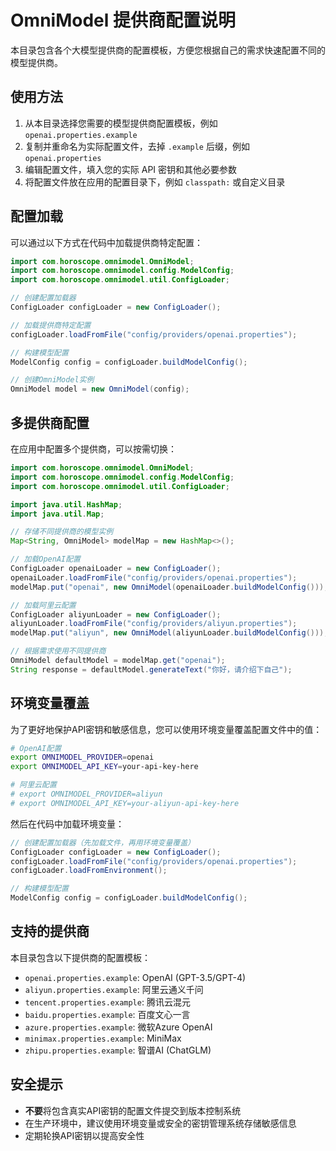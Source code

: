 # OmniModel 提供商配置说明

本目录包含各个大模型提供商的配置模板，方便您根据自己的需求快速配置不同的模型提供商。

## 使用方法

1. 从本目录选择您需要的模型提供商配置模板，例如 `openai.properties.example`
2. 复制并重命名为实际配置文件，去掉 `.example` 后缀，例如 `openai.properties`
3. 编辑配置文件，填入您的实际 API 密钥和其他必要参数
4. 将配置文件放在应用的配置目录下，例如 `classpath:` 或自定义目录

## 配置加载

可以通过以下方式在代码中加载提供商特定配置：

```java
import com.horoscope.omnimodel.OmniModel;
import com.horoscope.omnimodel.config.ModelConfig;
import com.horoscope.omnimodel.util.ConfigLoader;

// 创建配置加载器
ConfigLoader configLoader = new ConfigLoader();

// 加载提供商特定配置
configLoader.loadFromFile("config/providers/openai.properties");

// 构建模型配置
ModelConfig config = configLoader.buildModelConfig();

// 创建OmniModel实例
OmniModel model = new OmniModel(config);
```

## 多提供商配置

在应用中配置多个提供商，可以按需切换：

```java
import com.horoscope.omnimodel.OmniModel;
import com.horoscope.omnimodel.config.ModelConfig;
import com.horoscope.omnimodel.util.ConfigLoader;

import java.util.HashMap;
import java.util.Map;

// 存储不同提供商的模型实例
Map<String, OmniModel> modelMap = new HashMap<>();

// 加载OpenAI配置
ConfigLoader openaiLoader = new ConfigLoader();
openaiLoader.loadFromFile("config/providers/openai.properties");
modelMap.put("openai", new OmniModel(openaiLoader.buildModelConfig()));

// 加载阿里云配置
ConfigLoader aliyunLoader = new ConfigLoader();
aliyunLoader.loadFromFile("config/providers/aliyun.properties");
modelMap.put("aliyun", new OmniModel(aliyunLoader.buildModelConfig()));

// 根据需求使用不同提供商
OmniModel defaultModel = modelMap.get("openai");
String response = defaultModel.generateText("你好，请介绍下自己");
```

## 环境变量覆盖

为了更好地保护API密钥和敏感信息，您可以使用环境变量覆盖配置文件中的值：

```bash
# OpenAI配置
export OMNIMODEL_PROVIDER=openai
export OMNIMODEL_API_KEY=your-api-key-here

# 阿里云配置
# export OMNIMODEL_PROVIDER=aliyun 
# export OMNIMODEL_API_KEY=your-aliyun-api-key-here
```

然后在代码中加载环境变量：

```java
// 创建配置加载器（先加载文件，再用环境变量覆盖）
ConfigLoader configLoader = new ConfigLoader();
configLoader.loadFromFile("config/providers/openai.properties");
configLoader.loadFromEnvironment();

// 构建模型配置
ModelConfig config = configLoader.buildModelConfig();
```

## 支持的提供商

本目录包含以下提供商的配置模板：

- `openai.properties.example`: OpenAI (GPT-3.5/GPT-4)
- `aliyun.properties.example`: 阿里云通义千问
- `tencent.properties.example`: 腾讯云混元
- `baidu.properties.example`: 百度文心一言
- `azure.properties.example`: 微软Azure OpenAI
- `minimax.properties.example`: MiniMax
- `zhipu.properties.example`: 智谱AI (ChatGLM)

## 安全提示

- **不要**将包含真实API密钥的配置文件提交到版本控制系统
- 在生产环境中，建议使用环境变量或安全的密钥管理系统存储敏感信息
- 定期轮换API密钥以提高安全性 